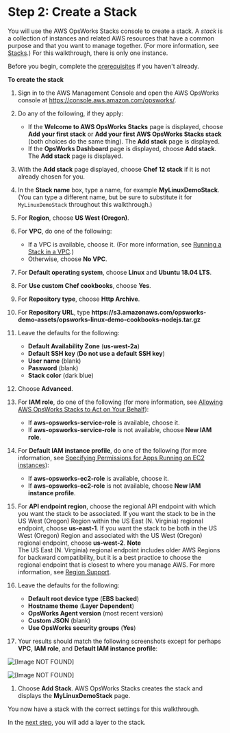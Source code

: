 # Step 2: Create a Stack<a name="gettingstarted-linux-create-stack"></a>

You will use the AWS OpsWorks Stacks console to create a stack\. A *stack* is a collection of instances and related AWS resources that have a common purpose and that you want to manage together\. \(For more information, see [Stacks](workingstacks.md)\.\) For this walkthrough, there is only one instance\.

Before you begin, complete the [prerequisites](gettingstarted-linux-prerequisites.md) if you haven't already\.

**To create the stack**

1. Sign in to the AWS Management Console and open the AWS OpsWorks console at [https://console\.aws\.amazon\.com/opsworks/](https://console.aws.amazon.com/opsworks/)\.

1. Do any of the following, if they apply:
   + If the **Welcome to AWS OpsWorks Stacks** page is displayed, choose **Add your first stack** or **Add your first AWS OpsWorks Stacks stack** \(both choices do the same thing\)\. The **Add stack** page is displayed\.
   + If the **OpsWorks Dashboard** page is displayed, choose **Add stack**\. The **Add stack** page is displayed\.

1. With the **Add stack** page displayed, choose **Chef 12 stack** if it is not already chosen for you\.

1. In the **Stack name** box, type a name, for example **MyLinuxDemoStack**\. \(You can type a different name, but be sure to substitute it for `MyLinuxDemoStack` throughout this walkthrough\.\)

1. For **Region**, choose **US West \(Oregon\)**\.

1. For **VPC**, do one of the following:
   + If a VPC is available, choose it\. \(For more information, see [Running a Stack in a VPC](workingstacks-vpc.md)\.\)
   + Otherwise, choose **No VPC**\.

1. For **Default operating system**, choose **Linux** and **Ubuntu 18\.04 LTS**\.

1. For **Use custom Chef cookbooks**, choose **Yes**\.

1. For **Repository type**, choose **Http Archive**\.

1. For **Repository URL**, type **https://s3\.amazonaws\.com/opsworks\-demo\-assets/opsworks\-linux\-demo\-cookbooks\-nodejs\.tar\.gz**

1. Leave the defaults for the following:
   + **Default Availability Zone** \(**us\-west\-2a**\)
   + **Default SSH key** \(**Do not use a default SSH key**\)
   + **User name** \(blank\)
   + **Password** \(blank\)
   + **Stack color** \(dark blue\)

1. Choose **Advanced**\.

1. For **IAM role**, do one of the following \(for more information, see [Allowing AWS OpsWorks Stacks to Act on Your Behalf](opsworks-security-servicerole.md)\):
   + If **aws\-opsworks\-service\-role** is available, choose it\.
   + If **aws\-opsworks\-service\-role** is not available, choose **New IAM role**\.

1. For **Default IAM instance profile**, do one of the following \(for more information, see [Specifying Permissions for Apps Running on EC2 instances](opsworks-security-appsrole.md)\):
   + If **aws\-opsworks\-ec2\-role** is available, choose it\.
   + If **aws\-opsworks\-ec2\-role** is not available, choose **New IAM instance profile**\.

1. For **API endpoint region**, choose the regional API endpoint with which you want the stack to be associated\. If you want the stack to be in the US West \(Oregon\) Region within the US East \(N\. Virginia\) regional endpoint, choose **us\-east\-1**\. If you want the stack to be both in the US West \(Oregon\) Region and associated with the US West \(Oregon\) regional endpoint, choose **us\-west\-2**\.
**Note**  
The US East \(N\. Virginia\) regional endpoint includes older AWS Regions for backward compatibility, but it is a best practice to choose the regional endpoint that is closest to where you manage AWS\. For more information, see [Region Support](gettingstarted_intro.md#gettingstarted-intro-region)\.

1. Leave the defaults for the following:
   + **Default root device type** \(**EBS backed**\)
   + **Hostname theme** \(**Layer Dependent**\)
   + **OpsWorks Agent version** \(most recent version\)
   + **Custom JSON** \(blank\)
   + **Use OpsWorks security groups** \(**Yes**\)

1. Your results should match the following screenshots except for perhaps **VPC**, **IAM role**, and **Default IAM instance profile**:

     
![\[Image NOT FOUND\]](http://docs.aws.amazon.com/opsworks/latest/userguide/images/gs-linux-add-stack-top-console.png)

     
![\[Image NOT FOUND\]](http://docs.aws.amazon.com/opsworks/latest/userguide/images/gs-linux-add-stack-bottom-console.png)

   

1. Choose **Add Stack**\. AWS OpsWorks Stacks creates the stack and displays the **MyLinuxDemoStack** page\.

You now have a stack with the correct settings for this walkthrough\.

In the [next step](gettingstarted-linux-add-layer.md), you will add a layer to the stack\.